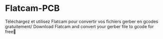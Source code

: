 # Flatcam-PCB
Téléchargez et utilisez Flatcam pour convertir vos fichiers gerber en gcodes gratuitement/ Download Flatcam and convert your gerber file to gcode for free🤗
